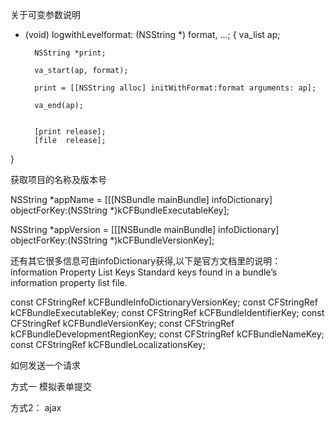 
关于可变参数说明

- (void) logwithLevelformat: (NSString *) format, ...; {
        va_list ap;
        
        NSString *print;
        
        va_start(ap, format);
        
        print = [[NSString alloc] initWithFormat:format arguments: ap];
        
        va_end(ap);
     
        
        [print release];
        [file  release];
 
}













获取项目的名称及版本号

NSString *appName = [[[NSBundle mainBundle] infoDictionary] objectForKey:(NSString *)kCFBundleExecutableKey];

NSString *appVersion = [[[NSBundle mainBundle] infoDictionary] objectForKey:(NSString *)kCFBundleVersionKey];
 
还有其它很多信息可由infoDictionary获得,以下是官方文档里的说明：
information Property List Keys
Standard keys found in a bundle’s information property list file.

const CFStringRef kCFBundleInfoDictionaryVersionKey;
const CFStringRef kCFBundleExecutableKey;
const CFStringRef kCFBundleIdentifierKey;
const CFStringRef kCFBundleVersionKey;
const CFStringRef kCFBundleDevelopmentRegionKey;
const CFStringRef kCFBundleNameKey;
const CFStringRef kCFBundleLocalizationsKey;


如何发送一个请求

方式一
模拟表单提交


方式2：
ajax







